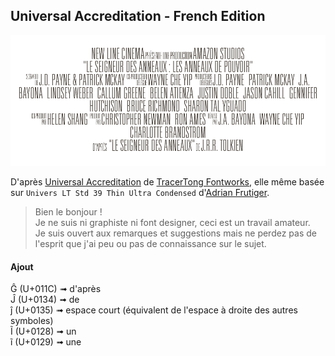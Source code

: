 ## Universal Accreditation - French Edition
<p align="center">
  <img src="sample.png" alt="sample" />
</p>

D'après [Universal Accreditation](https://tracertong.co.uk/ttfw3/product/uni_acc/) de [TracerTong Fontworks](https://tracertong.co.uk/ttfw3/), elle même basée sur `Univers LT Std 39 Thin Ultra Condensed` d'[Adrian Frutiger](https://en.wikipedia.org/wiki/Adrian_Frutiger).

> Bien le bonjour !<br />
> Je ne suis ni graphiste ni font designer, ceci est un travail amateur.<br />
> Je suis ouvert aux remarques et suggestions mais ne perdez pas de l'esprit que j'ai peu ou pas de connaissance sur le sujet.

#### Ajout
Ĝ (U+011C) ➟ d'après<br />
Ĵ (U+0134) ➟ de<br />
ĵ (U+0135) ➟ espace court (équivalent de l'espace à droite des autres symboles)<br />
Ĩ (U+0128) ➟ un<br />
ĩ (U+0129) ➟ une<br />
